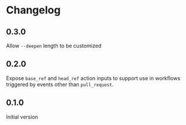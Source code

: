 # Changelog

## 0.3.0

Allow `--deepen` length to be customized

## 0.2.0

Expose `base_ref` and `head_ref` action inputs to support use in workflows
triggered by events other than `pull_request`.

## 0.1.0

Initial version
